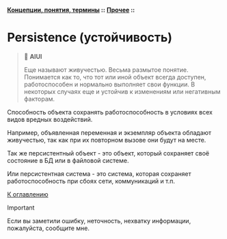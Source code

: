 **[Концепции, понятия, термины](../../README.md#concepts) ::** 
**[Прочее](../../README.md#concepts-others) ::**
# Persistence (устойчивость)

> :thinking: **AIUI**
>
> Еще называют живучестью. Весьма размытое понятие. Понимается как то, что тот или иной объект всегда доступен, работоспособен и нормально выполняет свои функции. В некоторых случаях еще и устойчив к изменениям или негативным факторам.

Способность объекта сохранять работоспособность в условиях всех видов вредных воздействий.

Например, объявленная переменная и экземпляр объекта обладают живучестью, так как при их повторном вызове они будут на месте.

Так же персистентный объект - это объект, который сохраняет своё состояние в БД или в файловой системе.

Или персистентная система - это система, которая сохраняет работоспособность при сбоях сети, коммуникаций и т.п.

[К оглавлению](../../README.md#concepts-others)

> [!IMPORTANT]
> Если вы заметили ошибку, неточность, нехватку информации, пожалуйста, сообщите мне.
